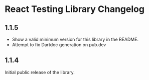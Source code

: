# React Testing Library Changelog

## 1.1.5

* Show a valid minimum version for this library in the README.
* Attempt to fix Dartdoc generation on pub.dev

## 1.1.4

Initial public release of the library.
